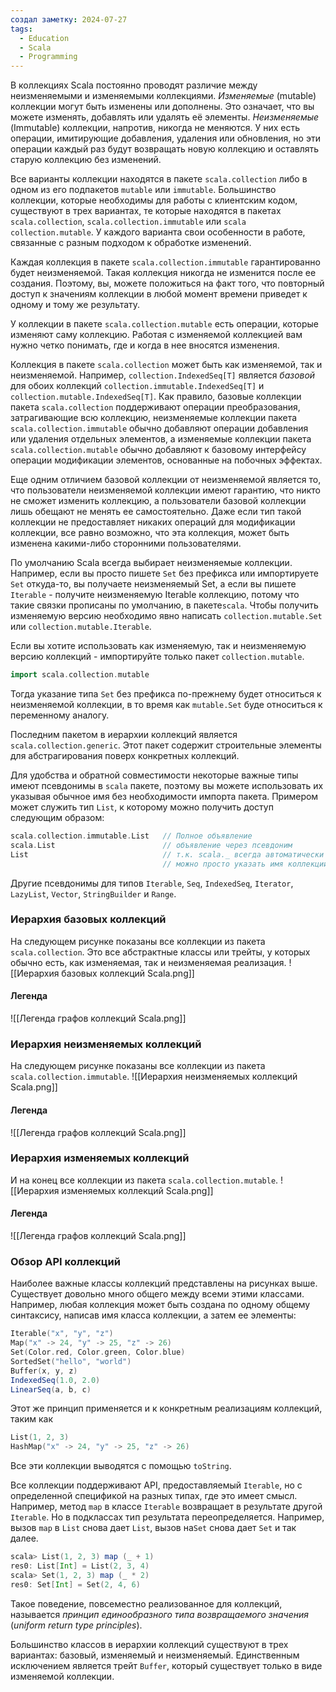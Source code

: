 ```yaml
---
создал заметку: 2024-07-27
tags:
  - Education
  - Scala
  - Programming
---
```

В коллекциях Scala постоянно проводят различие между неизменяемыми и изменяемыми коллекциями. _Изменяемые_ (mutable) коллекции могут быть изменены или дополнены. Это означает, что вы можете изменять, добавлять или удалять её элементы. _Неизменяемые_ (Immutable) коллекции, напротив, никогда не меняются. У них есть операции, имитирующие добавления, удаления или обновления, но эти операции каждый раз будут возвращать новую коллекцию и оставлять старую коллекцию без изменений.

Все варианты коллекции находятся в пакете `scala.collection` либо в одном из его подпакетов `mutable` или `immutable`. Большинство коллекции, которые необходимы для работы с клиентским кодом, существуют в трех вариантах, те которые находятся в пакетах `scala.collection`, `scala.collection.immutable` или `scala collection.mutable`. У каждого варианта свои особенности в работе, связанные с разным подходом к обработке изменений.

Каждая коллекция в пакете `scala.collection.immutable` гарантированно будет неизменяемой. Такая коллекция никогда не изменится после ее создания. Поэтому, вы, можете положиться на факт того, что повторный доступ к значениям коллекции в любой момент времени приведет к одному и тому же результату.

У коллекции в пакете `scala.collection.mutable` есть операции, которые изменяют саму коллекцию. Работая с изменяемой коллекцией вам нужно четко понимать, где и когда в нее вносятся изменения.

Коллекция в пакете `scala.collection` может быть как изменяемой, так и неизменяемой. Например, `collection.IndexedSeq[T]` является _базовой_ для обоих коллекций `collection.immutable.IndexedSeq[T]` и `collection.mutable.IndexedSeq[T]`. Как правило, базовые коллекции пакета `scala.collection` поддерживают операции преобразования, затрагивающие всю коллекцию, неизменяемые коллекции пакета `scala.collection.immutable` обычно добавляют операции добавления или удаления отдельных элементов, а изменяемые коллекции пакета `scala.collection.mutable` обычно добавляют к базовому интерфейсу операции модификации элементов, основанные на побочных эффектах.

Еще одним отличием базовой коллекции от неизменяемой является то, что пользователи неизменяемой коллекции имеют гарантию, что никто не сможет изменить коллекцию, а пользователи базовой коллекции лишь обещают не менять ее самостоятельно. Даже если тип такой коллекции не предоставляет никаких операций для модификации коллекции, все равно возможно, что эта коллекция, может быть изменена какими-либо сторонними пользователями.

По умолчанию Scala всегда выбирает неизменяемые коллекции. Например, если вы просто пишете `Set` без префикса или импортируете `Set` откуда-то, вы получаете неизменяемый Set, а если вы пишете `Iterable` - получите неизменяемую Iterable коллекцию, потому что такие связки прописаны по умолчанию, в пакете`scala`. Чтобы получить изменяемую версию необходимо явно написать `collection.mutable.Set` или `collection.mutable.Iterable`.

Если вы хотите использовать как изменяемую, так и неизменяемую версию коллекций - импортируйте только пакет `collection.mutable`.

```scala
import scala.collection.mutable
```

Тогда указание типа `Set` без префикса по-прежнему будет относиться к неизменяемой коллекции, в то время как `mutable.Set` буде относиться к переменному аналогу.

Последним пакетом в иерархии коллекций является `scala.collection.generic`. Этот пакет содержит строительные элементы для абстрагирования поверх конкретных коллекций.

Для удобства и обратной совместимости некоторые важные типы имеют псевдонимы в `scala` пакете, поэтому вы можете использовать их указывая обычное имя без необходимости импорта пакета. Примером может служить тип `List`, к которому можно получить доступ следующим образом:

```scala
scala.collection.immutable.List   // Полное объявление
scala.List                        // объявление через псевдоним
List                              // т.к. scala._ всегда автоматически импортируется
                                  // можно просто указать имя коллекции
```

Другие псевдонимы для типов `Iterable`, `Seq`, `IndexedSeq`, `Iterator`, `LazyList`, `Vector`, `StringBuilder` и `Range`.
### Иерархия базовых коллекций
На следующем рисунке показаны все коллекции из пакета `scala.collection`. Это все абстрактные классы или трейты, у которых обычно есть, как изменяемая, так и неизменяемая реализация.
![[Иерархия базовых коллекций Scala.png]]
#### Легенда
![[Легенда графов коллекций Scala.png]]
### Иерархия неизменяемых коллекций
На следующем рисунке показаны все коллекции из пакета `scala.collection.immutable`.
![[Иерархия неизменяемых коллекций Scala.png]]
#### Легенда
![[Легенда графов коллекций Scala.png]]
### Иерархия изменяемых коллекций
И на конец все коллекции из пакета `scala.collection.mutable`.
![[Иерархия изменяемых коллекций Scala.png]]
#### Легенда
![[Легенда графов коллекций Scala.png]]
### Обзор API коллекций
Наиболее важные классы коллекций представлены на рисунках выше. Существует довольно много общего между всеми этими классами. Например, любая коллекция может быть создана по одному общему синтаксису, написав имя класса коллекции, а затем ее элементы:
```scala
Iterable("x", "y", "z")
Map("x" -> 24, "y" -> 25, "z" -> 26)
Set(Color.red, Color.green, Color.blue)
SortedSet("hello", "world")
Buffer(x, y, z)
IndexedSeq(1.0, 2.0)
LinearSeq(a, b, c)
```
Этот же принцип применяется и к конкретным реализациям коллекций, таким как
```scala
List(1, 2, 3)
HashMap("x" -> 24, "y" -> 25, "z" -> 26)
```
Все эти коллекции выводятся с помощью `toString`.

Все коллекции поддерживают API, предоставляемый `Iterable`, но с определенной спецификой на разных типах, где это имеет смысл. Например, метод `map` в классе `Iterable` возвращает в результате другой `Iterable`. Но в подклассах тип результата переопределяется. Например, вызов `map` в `List` снова дает `List`, вызов на`Set` снова дает `Set` и так далее.
```scala
scala> List(1, 2, 3) map (_ + 1)
res0: List[Int] = List(2, 3, 4)
scala> Set(1, 2, 3) map (_ * 2)
res0: Set[Int] = Set(2, 4, 6)
```
Такое поведение, повсеместно реализованное для коллекций, называется _принцип единообразного типа возвращаемого значения_ (_uniform return type principles_).

Большинство классов в иерархии коллекций существуют в трех вариантах: базовый, изменяемый и неизменяемый. Единственным исключением является трейт `Buffer`, который существует только в виде изменяемой коллекции.